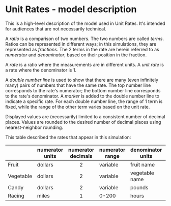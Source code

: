 # Unit Rates - model description

This is a high-level description of the model used in Unit Rates. It's intended for audiences
that are not necessarily technical.

A *ratio* is a comparison of two numbers. The two numbers are called *terms*. Ratios can be represented in different 
ways; in this simulations, they are represented as *fractions*.  The 2 terms in the rate are herein referred to as 
*numerator* and *denominator*, based on their position in the fraction. 

A *rate* is a ratio where the measurements are in different units. A *unit rate* is a rate where the denominator is 1.

A *double number line* is used to show that there are many (even infinitely many) pairs of numbers that have
the same rate.  The top number line corresponds to the rate's numerator; the bottom number line corresponds to
the rate's denominator.  A *marker* is added to the double number line to indicate a specific rate. For each double 
number line, the range of 1 term is fixed, while the range of the other term varies based on the unit rate.
 
Displayed values are (necessarily) limited to a consistent number of decimal places. Values are rounded to the 
desired number of decimal places using nearest-neighbor rounding.  

This table described the rates that appear in this simulation:

|           | numerator units | numerator decimals | numerator range | denominator units |  numerator decimals | denominator range  |
| --------- | --------------- |:------------------:| ------------------ | ------------------ |:------------------:| ------------------ |
| Fruit     | dollars  | 2 | variable | fruit name | 2 | 0-16 |
| Vegetable | dollars  | 2 | variable | vegetable name | 2 | 0-16 | 
| Candy     | dollars  | 2 | variable | pounds | 2 | 0-1.6 |
| Racing    | miles | 1 | 0-200    | hours | 2 | variable  | 

